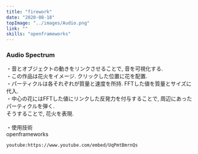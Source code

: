 ```yaml
---
title: "firework"
date: "2020-08-18"
topImage: "../images/Audio.png"
link: ""
skills: "openframeworks"
---
```


### Audio Spectrum

・音とオブジェクトの動きをリンクさせることで, 音を可視化する.<br>
・この作品は花火をイメージ. クリックした位置に花を配置.<br>
・パーティクルは各それぞれが質量と速度を所持. FFTした値を質量とサイズに代入.<br>
・中心の花にはFFTした値にリンクした反発力を付与することで, 周辺にあったパーティクルを弾く.<br>そうすることで, 花火を表現.<br>
<br>
・使用技術<br>openframeworks

`youtube:https://www.youtube.com/embed/UqPmtBmrnQs`